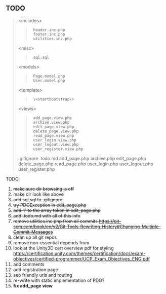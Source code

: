 ## TODO ##

>	 \<includes\>
>>		header.inc.php
>>		footer.inc.php
>>		utilities.inc.php
>	\<misc\>
>>		sql.sql
>	\<models\>
>>		Page.model.php
>>		User.model.php
>	\<template\>
>>		\<startbootstrap\>
>	\<views\>
>>		add_page.view.php
>>		archive.view.php
>>		edit_page.view.php
>>		delete_page.view.php
>>		read_page.view.php
>>		user_login.view.php
>>		user_logout.view.php
>>		user_register.view.php
>	.gitignore
>	.todo.md
>	add_page.php
>	archive.php
>	edit_page.php
>	delete_page.php
>	read_page.php
>	user_login.php
>	user_logout.php
>	user_register.php

TODO: 

1. <del>make sure dir browsing is off</del>
2. make dir look like above
3. <del>add sql.sql to .gitignore</del>
4. <del>try PDOException in edit_page.php</del>
5. <del>add ':' to the array token in edit_page.php</del>
6. <del>add .todo.md with all of this info</del>
7. <del>remove utilities.inc.php from all commits
	<https://git-scm.com/book/en/v2/Git-Tools-Rewriting-History#Changing-Multiple-Commit-Messages></del>
8. clean up all git repos
9. remove non-essential depends from <startbootstrap>
10. look at the Unity3D cert overview pdf for styling 
	<https://certification.unity.com/themes/certification/docs/exam-objectives/certified-programmer/UCP_Exam_Objectives_ENG.pdf>
11. add comments
12. add registration page
13. seo friendly urls and routing
14. re-write with static implementation of PDO?
15. __fix add_page view__
